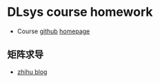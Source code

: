 # DLsys course homework

- Course [github](https://github.com/dlsyscourse) [homepage](https://dlsyscourse.org)

## 矩阵求导

- [zhihu blog](https://zhuanlan.zhihu.com/p/24709748)

